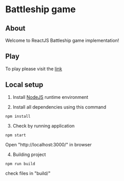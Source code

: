 # Battleship game

## About

Welcome to ReactJS Battleship game implementation!

## Play

To play please visit the [link](http://battleship-game.azurewebsites.net/)

## Local setup

1. Install [NodeJS](https://nodejs.org/en/) runtime environment

2. Install all dependencies using this command
```
npm install
```

3. Check by running application
```
npm start
```
Open "http://localhost:3000/" in browser

4. Building project
```
npm run build
```
check files in "build/"